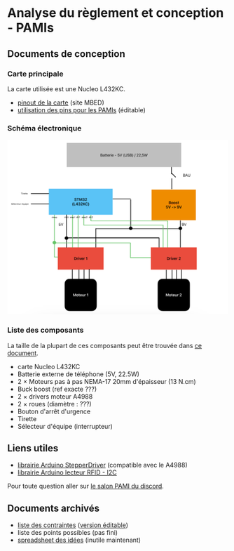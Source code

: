 # Analyse du règlement et conception - PAMIs

## Documents de conception

### Carte principale

La carte utilisée est une Nucleo L432KC. 
- [pinout de la carte](https://os.mbed.com/platforms/ST-Nucleo-L432KC/) (site MBED)
- [utilisation des pins pour les PAMIs](https://docs.google.com/spreadsheets/d/1nnAxQa-xgVzteT0e-WYy9qsg8co_bPJd0W1cznvzzPQ/edit?usp=sharing) (éditable) 

### Schéma électronique

![schéma électronique](./schema_elec_PAMI.png)

### Liste des composants

La taille de la plupart de ces composants peut être trouvée dans [ce document](./composants.csv).

- carte Nucleo L432KC
- Batterie externe de téléphone (5V, 22.5W)
- 2 $\times$ Moteurs pas à pas NEMA-17 20mm d'épaisseur (13 N.cm)
- Buck boost (ref exacte ???)
- 2 $\times$ drivers moteur A4988
- 2 $\times$ roues (diamètre : ???)
- Bouton d'arrêt d'urgence
- Tirette 
- Sélecteur d'équipe (interrupteur)

## Liens utiles 

- [librairie Arduino StepperDriver](https://github.com/laurb9/StepperDriver/) (compatible avec le A4988)
- [librairie Arduino lecteur RFID - I2C](https://github.com/semaf/MFRC522_I2C_Library)

Pour toute question aller sur [le salon PAMI du discord](https://discord.gg/RnYkBRJE7z).

## Documents archivés 

- [liste des contraintes](./Contraintes%20PAMIs.pdf) ([version éditable](https://docs.google.com/drawings/d/1aNA5bNJc2DdUMf7WPIdK8QOshezXf-j2Hv97i4UfBy4/edit?usp=sharing))
- liste des points possibles (pas fini)
- [spreadsheet des idées](https://docs.google.com/spreadsheets/d/1GuigQY19NkE2jPr05z4DLiZ8AFi4P-pAyoT_fMEKkbg/edit?usp=sharing) (inutile maintenant)
